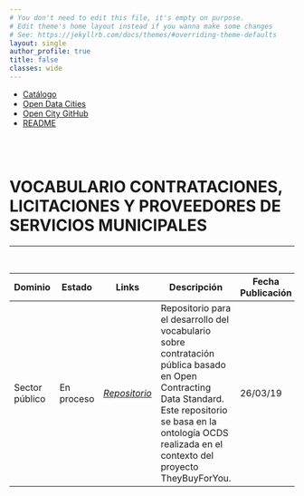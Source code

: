 ```yaml
---
# You don't need to edit this file, it's empty on purpose.
# Edit theme's home layout instead if you wanna make some changes
# See: https://jekyllrb.com/docs/themes/#overriding-theme-defaults
layout: single
author_profile: true 
title: false
classes: wide
---
```


<head>
<link href="stylesheet.css" rel="stylesheet"/>
  
  <nav class="style-4">
<ul class="menu-4">
	<li class="current"><a href="https://fempcatalogo.github.io/FEMPTFG/" data-hover="Catálogo">Catálogo</a></li>
	<li class="left"><a href="http://vocab.linkeddata.es/datosabiertos/" data-hover="Open Data Cities">Open Data Cities</a></li>
	<li class="left"><a href="https://github.com/opencitydata/" data-hover="Open City GitHub">Open City GitHub</a></li>
  <li class="left"><a href="https://github.com/opencitydata/sector-publico-contratacion-publica/blob/master/README.md" data-hover="README">README</a></li>
</ul>
	</nav>
	<br><br>
  
</head>

<div id="bodyid">
<link href="stylesheet.css" rel="stylesheet"/>

<h1> VOCABULARIO CONTRATACIONES, LICITACIONES Y PROVEEDORES DE SERVICIOS MUNICIPALES </h1>
</div>
  
---

&nbsp;
 

  
  
| Dominio |  Estado  |   Links   |    Descripción   |  Fecha Publicación |   Prefijo   | Formatos |   Liciencia | Idiomas   | 
| -------- | -------- | --------- | ---------- | --------------- | -------- | --------- | -------- | --------- | 
| Sector público | En proceso |  *[Repositorio](https://github.com/opencitydata/sector-publico-contratacion-publica)*   |   Repositorio para el desarrollo del vocabulario sobre contratación pública basado en Open Contracting Data Standard. Este repositorio se basa en la ontología OCDS realizada en el contexto del proyecto TheyBuyForYou. | 26/03/19 | --- | rdf+xml   html   turtle | CC-BY  | en   |
 
 
  

 

 
&nbsp;




